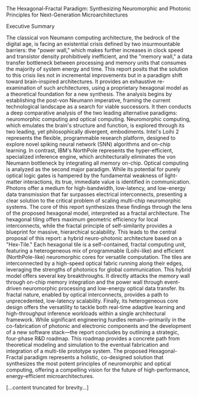 The Hexagonal-Fractal Paradigm: Synthesizing Neuromorphic and Photonic Principles for Next-Generation Microarchitectures


Executive Summary

The classical von Neumann computing architecture, the bedrock of the digital age, is facing an existential crisis defined by two insurmountable barriers: the "power wall," which makes further increases in clock speed and transistor density prohibitively inefficient, and the "memory wall," a data transfer bottleneck between processing and memory units that consumes the majority of system energy and time. This report posits that the solution to this crisis lies not in incremental improvements but in a paradigm shift toward brain-inspired architectures. It provides an exhaustive re-examination of such architectures, using a proprietary hexagonal model as a theoretical foundation for a new synthesis.
The analysis begins by establishing the post-von Neumann imperative, framing the current technological landscape as a search for viable successors. It then conducts a deep comparative analysis of the two leading alternative paradigms: neuromorphic computing and optical computing. Neuromorphic computing, which emulates the brain's structure and function, is explored through its two leading, yet philosophically divergent, embodiments. Intel's Loihi 2 represents the flexible, programmable research platform, designed to explore novel spiking neural network (SNN) algorithms and on-chip learning. In contrast, IBM's NorthPole represents the hyper-efficient, specialized inference engine, which architecturally eliminates the von Neumann bottleneck by integrating all memory on-chip.
Optical computing is analyzed as the second major paradigm. While its potential for purely optical logic gates is hampered by the fundamental weakness of light-matter interactions, its true, immediate value is identified in communication. Photons offer a medium for high-bandwidth, low-latency, and low-energy data transmission that far surpasses electrical interconnects, presenting a clear solution to the critical problem of scaling multi-chip neuromorphic systems.
The core of this report synthesizes these findings through the lens of the proposed hexagonal model, interpreted as a fractal architecture. The hexagonal tiling offers maximum geometric efficiency for local interconnects, while the fractal principle of self-similarity provides a blueprint for massive, hierarchical scalability. This leads to the central proposal of this report: a hybrid neuro-photonic architecture based on a "Hex-Tile." Each hexagonal tile is a self-contained, fractal computing unit, featuring a heterogeneous mix of programmable (Loihi-like) and efficient (NorthPole-like) neuromorphic cores for versatile computation. The tiles are interconnected by a high-speed optical fabric running along their edges, leveraging the strengths of photonics for global communication.
This hybrid model offers several key breakthroughs. It directly attacks the memory wall through on-chip memory integration and the power wall through event-driven neuromorphic processing and low-energy optical data transfer. Its fractal nature, enabled by optical interconnects, provides a path to unprecedented, low-latency scalability. Finally, its heterogeneous core design offers the versatility to tackle both real-time adaptive learning and high-throughput inference workloads within a single architectural framework.
While significant engineering hurdles remain—primarily in the co-fabrication of photonic and electronic components and the development of a new software stack—the report concludes by outlining a strategic, four-phase R&D roadmap. This roadmap provides a concrete path from theoretical modeling and simulation to the eventual fabrication and integration of a multi-tile prototype system. The proposed Hexagonal-Fractal paradigm represents a holistic, co-designed solution that synthesizes the most potent principles of neuromorphic and optical computing, offering a compelling vision for the future of high-performance, energy-efficient microarchitectures.

[...content truncated for brevity...]